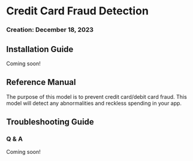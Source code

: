 # Credit Card Fraud Detection 
### Creation: December 18, 2023

## Installation Guide
Coming soon!

## Reference Manual
The purpose of this model is to prevent credit card/debit card fraud. This model will detect any abnormalities and reckless spending in your app.

## Troubleshooting Guide
### Q & A
 Coming soon!

